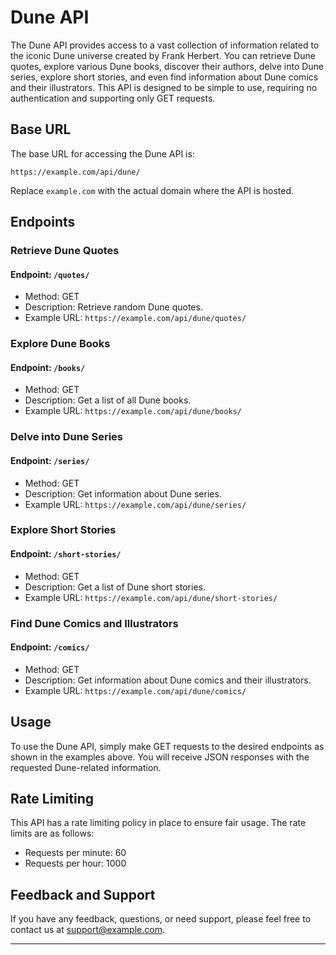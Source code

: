 # Dune API

The Dune API provides access to a vast collection of information related to the iconic Dune universe created by Frank Herbert. You can retrieve Dune quotes, explore various Dune books, discover their authors, delve into Dune series, explore short stories, and even find information about Dune comics and their illustrators. This API is designed to be simple to use, requiring no authentication and supporting only GET requests.

## Base URL

The base URL for accessing the Dune API is:

```
https://example.com/api/dune/
```

Replace `example.com` with the actual domain where the API is hosted.

## Endpoints

### Retrieve Dune Quotes

#### Endpoint: `/quotes/`
- Method: GET
- Description: Retrieve random Dune quotes.
- Example URL: `https://example.com/api/dune/quotes/`

### Explore Dune Books

#### Endpoint: `/books/`
- Method: GET
- Description: Get a list of all Dune books.
- Example URL: `https://example.com/api/dune/books/`

### Delve into Dune Series

#### Endpoint: `/series/`
- Method: GET
- Description: Get information about Dune series.
- Example URL: `https://example.com/api/dune/series/`

### Explore Short Stories

#### Endpoint: `/short-stories/`
- Method: GET
- Description: Get a list of Dune short stories.
- Example URL: `https://example.com/api/dune/short-stories/`

### Find Dune Comics and Illustrators

#### Endpoint: `/comics/`
- Method: GET
- Description: Get information about Dune comics and their illustrators.
- Example URL: `https://example.com/api/dune/comics/`

## Usage

To use the Dune API, simply make GET requests to the desired endpoints as shown in the examples above. You will receive JSON responses with the requested Dune-related information.

## Rate Limiting

This API has a rate limiting policy in place to ensure fair usage. The rate limits are as follows:

- Requests per minute: 60
- Requests per hour: 1000

## Feedback and Support

If you have any feedback, questions, or need support, please feel free to contact us at support@example.com.

---

